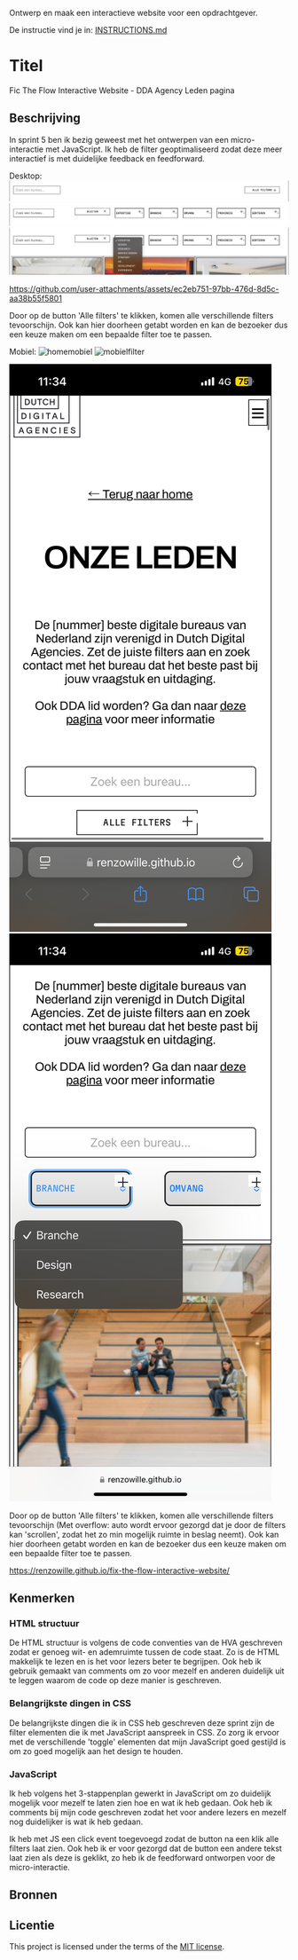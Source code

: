 Ontwerp en maak een interactieve website voor een opdrachtgever.

De instructie vind je in: [INSTRUCTIONS.md](https://github.com/fdnd-task/fix-the-flow-interactive-website/blob/main/docs/INSTRUCTIONS.md)

# Titel
Fic The Flow Interactive Website - DDA Agency Leden pagina


## Beschrijving
<!-- In de Beschrijving staat hoe je project er uit ziet, hoe het werkt en wat je er mee kan. -->

In sprint 5 ben ik bezig geweest met het ontwerpen van een micro-interactie met JavaScript. Ik heb de filter geoptimaliseerd zodat deze meer interactief is met duidelijke feedback en feedforward.

Desktop:
<img src='images/filter1.png' alt='filter-element'>
<img src='images/filter2.png' alt='filter-element'>
<img src='images/filter3.png' alt='filter-element'>


https://github.com/user-attachments/assets/ec2eb751-97bb-476d-8d5c-aa38b55f5801


Door op de button 'Alle filters' te klikken, komen alle verschillende filters tevoorschijn. Ook kan hier doorheen getabt worden en kan de bezoeker dus een keuze maken om een bepaalde filter toe te passen.

Mobiel:
![homemobiel](https://github.com/user-attachments/assets/bd9ced0b-42f3-452e-9887-80d3412164c7)
![mobielfilter](https://github.com/user-attachments/assets/4c056077-294c-4abb-ad84-757ffef13d9a)


<img src='images/homemobiel.png' alt='filter-element'>
<img src='images/mobielfilter.png' alt='filter-element'>

Door op de button 'Alle filters' te klikken, komen alle verschillende filters tevoorschijn (Met overflow: auto wordt ervoor gezorgd dat je door de filters kan 'scrollen', zodat het zo min mogelijk ruimte in beslag neemt). Ook kan hier doorheen getabt worden en kan de bezoeker dus een keuze maken om een bepaalde filter toe te passen.



 

<!-- Voeg een link toe naar Github Pages 🌐-->

https://renzowille.github.io/fix-the-flow-interactive-website/

## Kenmerken
<!-- Bij Kenmerken staat welke technieken zijn gebruikt en hoe. Wat is de HTML structuur? Wat zijn de belangrijkste dingen in CSS? Wat is er met JS gedaan en hoe? -->

### HTML structuur
De HTML structuur is volgens de code conventies van de HVA geschreven zodat er genoeg wit- en ademruimte tussen de code staat. Zo is de HTML makkelijk te lezen en is het voor lezers beter te begrijpen. Ook heb ik gebruik gemaakt van comments om zo voor mezelf en anderen duidelijk uit te leggen waarom de code op deze manier is geschreven.

### Belangrijkste dingen in CSS
De belangrijkste dingen die ik in CSS heb geschreven deze sprint zijn de filter elementen die ik met JavaScript aanspreek in CSS. Zo zorg ik ervoor met de verschillende 'toggle' elementen dat mijn JavaScript goed gestijld is om zo goed mogelijk aan het design te houden.

### JavaScript
Ik heb volgens het 3-stappenplan gewerkt in JavaScript om zo duidelijk mogelijk voor mezelf te laten zien hoe en wat ik heb gedaan. Ook heb ik comments bij mijn code geschreven zodat het voor andere lezers en mezelf nog duidelijker is wat ik heb gedaan. 

Ik heb met JS een click event toegevoegd zodat de button na een klik alle filters laat zien. Ook heb ik er voor gezorgd dat de button een andere tekst laat zien als deze is geklikt, zo heb ik de feedforward ontworpen voor de micro-interactie.

## Bronnen

## Licentie

This project is licensed under the terms of the [MIT license](./LICENSE).

